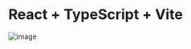 # React + TypeScript + Vite
![image](https://github.com/JesseIngles/login-page/assets/137011652/71dafa51-af6d-4d09-a37d-47f00b7590f5)


 
 
